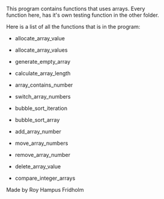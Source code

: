 
This  program  contains  functions  that  uses  arrays.  Every  
function here, has it's own  testing  function  in  the  other
folder.

Here is a list of all the functions that is  in  the  program:

* allocate_array_value

* allocate_array_values

* generate_empty_array

* calculate_array_length

* array_contains_number

* switch_array_numbers

* bubble_sort_iteration

* bubble_sort_array

* add_array_number

* move_array_numbers

* remove_array_number

* delete_array_value

* compare_integer_arrays

Made by Roy Hampus Fridholm
